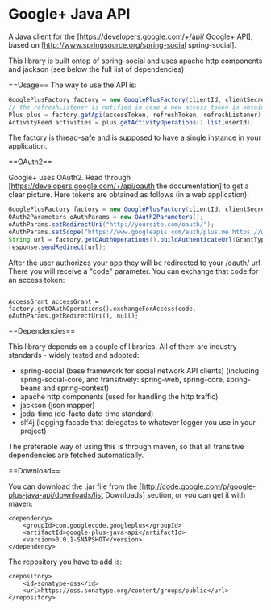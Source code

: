 Google+ Java API
====================

A Java client for the [https://developers.google.com/+/api/ Google+ API], based on [http://www.springsource.org/spring-social spring-social].

This library is built ontop of spring-social and uses apache http components and jackson (see below the full list of dependencies)

==Usage==
The way to use the API is:

```java
GooglePlusFactory factory = new GooglePlusFactory(clientId, clientSecret);
// the refreshListener is notified in case a new access token is obtained after the old one expires
Plus plus = factory.getApi(accessToken, refreshToken, refreshListener);
ActivityFeed activities = plus.getActivityOperations().list(userId);
```

The factory is thread-safe and is supposed to have a single instance in your application.

==OAuth2==

Google+ uses OAuth2. Read through [https://developers.google.com/+/api/oauth the documentation] to get a clear picture. Here tokens are obtained as follows (in a web application):

```java
GooglePlusFactory factory = new GooglePlusFactory(clientId, clientSecret);
OAuth2Parameters oAuthParams = new OAuth2Parameters();
oAuthParams.setRedirectUri("http://yoursite.com/oauth/");
oAuthParams.setScope("https://www.googleapis.com/auth/plus.me https://www.googleapis.com/auth/plus.moments.write");
String url = factory.getOAuthOperations().buildAuthenticateUrl(GrantType.AUTHORIZATION_CODE, oAuthParams);
response.sendRedirect(url);
```

After the user authorizes your app they will be redirected to your /oauth/ url. There you will receive a "code" parameter. You can exchange that code for an access token:

<code language="java">
AccessGrant accessGrant = factory.getOAuthOperations().exchangeForAccess(code, oAuthParams.getRedirectUri(), null);
</code>

==Dependencies==

This library depends on a couple of libraries. All of them are industry-standards - widely tested and adopted:

  * spring-social (base framework for social network API clients) (including spring-social-core, and transitively: spring-web, spring-core, spring-beans and spring-context)
  * apache http components (used for handling the http traffic)
  * jackson (json mapper)
  * joda-time (de-facto date-time standard)
  * slf4j (logging facade that delegates to whatever logger you use in your project)

The preferable way of using this is through maven, so that all transitive dependencies are fetched automatically.

==Download==

You can download the .jar file from the [http://code.google.com/p/google-plus-java-api/downloads/list Downloads] section, or you can get it with maven:

    <dependency>
        <groupId>com.googlecode.googleplus</groupId>
        <artifactId>google-plus-java-api</artifactId>
        <version>0.0.1-SNAPSHOT</version>
    </dependency>

The repository you have to add is:

    <repository>
        <id>sonatype-oss</id>
        <url>https://oss.sonatype.org/content/groups/public</url>
    </repository>
